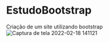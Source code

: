 # EstudoBootstrap
Criação de um site utilizando bootstrap
![Captura de tela 2022-02-18 141121](https://user-images.githubusercontent.com/44467278/154730249-28c38058-ee9d-4f38-97ad-6a47f20b6acb.png)
